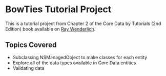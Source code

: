 # BowTies Tutorial Project

This is a tutorial project from Chapter 2 of the Core Data by Tutorials (2nd Edition) book available on [Ray Wenderlich](http://www.raywenderlich.com/store/core-data-by-tutorials).

## Topics Covered

* Subclassing NSManagedObject to make classes for each entity
* Explore all of the data types available in Core Data entities
* Validating data